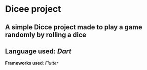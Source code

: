 # Dicee project

## A simple Dicce project made to play a game randomly by rolling a dice

## **Language used**: _Dart_

**Frameworks used**: _Flutter_
